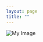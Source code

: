 ```yaml
---
layout: page
title: ""
---
```


<img align="left" src="/assets/images/ProfilePick1" alt="My Image">
